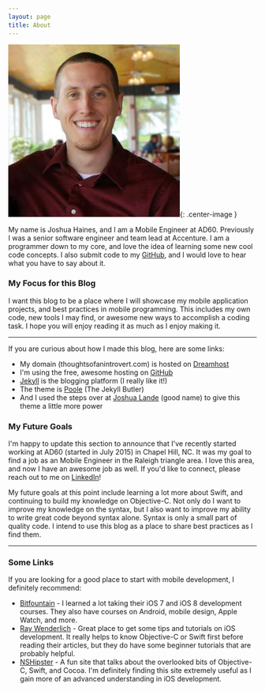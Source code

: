 ```yaml
---
layout: page
title: About
---
```


![Joshua Haines](/assets/josh_profile.jpg){: .center-image }

My name is Joshua Haines, and I am a Mobile Engineer at AD60. Previously I was a senior software engineer and team lead at Accenture. I am a programmer down to my core, and love the idea of learning some new cool code concepts. I also submit code to my [GitHub](http://github.com/joshhaines), and I would love to hear what you have to say about it.

### My Focus for this Blog

I want this blog to be a place where I will showcase my mobile application projects, and best practices in mobile programming. This includes my own code, new tools I may find, or awesome new ways to accomplish a coding task. I hope you will enjoy reading it as much as I enjoy making it.

----

If you are curious about how I made this blog, here are some links:

* My domain (thoughtsofanintrovert.com) is hosted on [Dreamhost](http://dreamhost.com)
* I'm using the free, awesome hosting on [GitHub](https://pages.github.com/)
* [Jekyll](http://jekyllrb.com/) is the blogging platform (I really like it!)
* The theme is [Poole](https://github.com/poole/poole) (The Jekyll Butler)
* And I used the steps over at [Joshua Lande](http://joshualande.com/jekyll-github-pages-poole/) (good name) to give this theme a little more power

### My Future Goals

I'm happy to update this section to announce that I've recently started working at AD60 (started in July 2015) in Chapel Hill, NC. It was my goal to find a job as an Mobile Engineer in the Raleigh triangle area. I love this area, and now I have an awesome job as well. If you'd like to connect, please reach out to me on [LinkedIn](https://www.linkedin.com/in/joshuashaines)!

My future goals at this point include learning a lot more about Swift, and continuing to build my knowledge on Objective-C. Not only do I want to improve my knowledge on the syntax, but I also want to improve my ability to write great code beyond syntax alone. Syntax is only a small part of quality code. I intend to use this blog as a place to share best practices as I find them.

----

### Some Links

If you are looking for a good place to start with mobile development, I definitely recommend:

* [Bitfountain](http://bitfountain.io) - I learned a lot taking their iOS 7 and iOS 8 development courses. They also have courses on Android, mobile design, Apple Watch, and more.
* [Ray Wenderlich](http://raywenderlich.com) - Great place to get some tips and tutorials on iOS development. It really helps to know Objective-C or Swift first before reading their articles, but they do have some beginner tutorials that are probably helpful.
* [NSHipster](http://nshipster.com) - A fun site that talks about the overlooked bits of Objective-C, Swift, and Cocoa. I'm definitely finding this site extremely useful as I gain more of an advanced understanding in iOS development.
